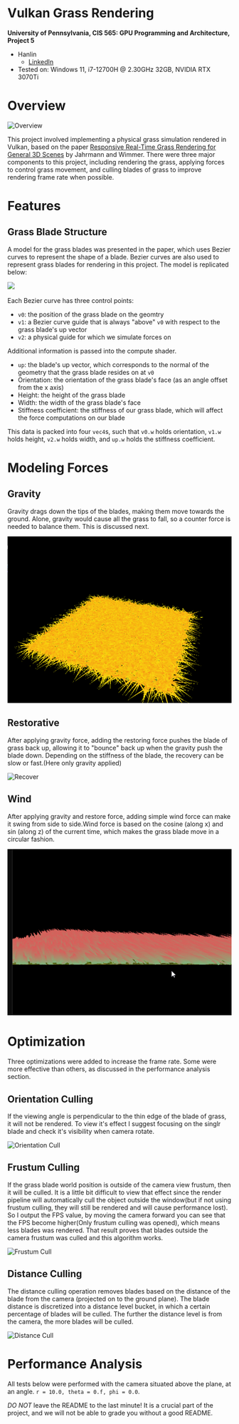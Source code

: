 Vulkan Grass Rendering
==================================

**University of Pennsylvania, CIS 565: GPU Programming and Architecture, Project 5**

* Hanlin
   * [LinkedIn](https://www.linkedin.com/in/hanlin-sun-7162941a5/)
* Tested on: Windows 11, i7-12700H @ 2.30GHz 32GB, NVIDIA RTX 3070Ti

# Overview

![Overview](img/overview.gif)

This project involved implementing a physical grass simulation rendered in Vulkan, based on the paper [Responsive Real-Time Grass Rendering for General 3D Scenes](https://www.cg.tuwien.ac.at/research/publications/2017/JAHRMANN-2017-RRTG/JAHRMANN-2017-RRTG-draft.pdf) by Jahrmann and Wimmer. There were three major components to this project, including rendering the grass, applying forces to control grass movement, and culling blades of grass to improve rendering frame rate when possible.

# Features
## Grass Blade Structure
A model for the grass blades was presented in the paper, which uses Bezier curves to represent the shape of a blade. Bezier curves are also used to represent grass blades for rendering in this project. The model is replicated below:

![](img/blade_model.jpg)

Each Bezier curve has three control points:
* `v0`: the position of the grass blade on the geomtry
* `v1`: a Bezier curve guide that is always "above" `v0` with respect to the grass blade's up vector
* `v2`: a physical guide for which we simulate forces on

Additional information is passed into the compute shader.
* `up`: the blade's up vector, which corresponds to the normal of the geometry that the grass blade resides on at `v0`
* Orientation: the orientation of the grass blade's face (as an angle offset from the x axis)
* Height: the height of the grass blade
* Width: the width of the grass blade's face
* Stiffness coefficient: the stiffness of our grass blade, which will affect the force computations on our blade

This data is packed into four `vec4`s, such that `v0.w` holds orientation, `v1.w` holds height, `v2.w` holds width, and `up.w` holds the stiffness coefficient.

# Modeling Forces

## Gravity
Gravity drags down the tips of the blades, making them move towards the ground. Alone, gravity would cause all the grass to fall, so a counter force is needed to balance them. This is discussed next.

![Gravity](img/gravity.png)

## Restorative
After applying gravity force, adding the restoring force pushes the blade of grass back up, allowing it to "bounce" back up when the gravity push the blade down. Depending on the stiffness of the blade, the recovery can be slow or fast.(Here only gravity applied)

![Recover](img/recover.gif)

## Wind
After applying gravity and restore force, adding simple wind force can make it swing from side to side.Wind force is based on the cosine (along x) and sin (along z) of the current time, which makes the grass blade move in a circular fashion.

![Wind](img/wind.gif)

# Optimization
Three optimizations were added to increase the frame rate. Some were more effective than others, as discussed in the performance analysis section.

## Orientation Culling
If the viewing angle is perpendicular to the thin edge of the blade of grass, it will not be rendered. To view it's effect I suggest focusing on the singlr blade and check it's visibility when camera rotate.

![Orientation Cull](img/orientationCull.gif)

## Frustum Culling
If the grass blade world position is outside of the camera view frustum, then it will be culled. It is a little bit difficult to view that effect since the render pipeline will automatically cull the object outside the window(but if not using frustum culling, they will still be rendered and will cause performance lost). So I output the FPS value, by moving the camera forward you can see that the FPS become higher(Only frustum culling was opened), which means less blades was rendered. That result proves that blades outside the camera frustum was culled and this algorithm works.

![Frustum Cull](img/FrustumCull.gif)

## Distance Culling
The distance culling operation removes blades based on the distance of the blade from the camera (projected on to the ground plane). The blade distance is discretized into a distance level bucket, in which a certain percentage of blades will be culled. The further the distance level is from the camera, the more blades will be culled.

![Distance Cull](img/DistanceCull.gif)

# Performance Analysis
All tests below were performed with the camera situated above the plane, at an angle. `r = 10.0, theta = 0.f, phi = 0.0`.


*DO NOT* leave the README to the last minute! It is a crucial part of the
project, and we will not be able to grade you without a good README.
